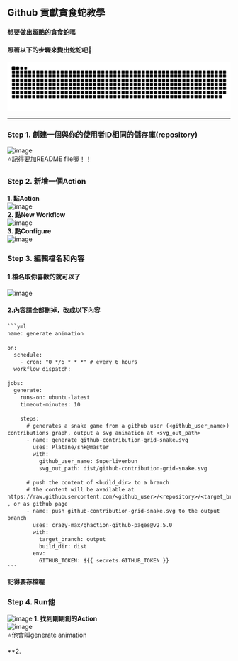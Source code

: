 ## Github 貢獻貪食蛇教學

#### 想要做出超酷的貪食蛇嗎
#### 照著以下的步驟來變出蛇蛇吧🐍
![](https://github.com/Superliverbun/Superliverbun/blob/output/github-contribution-grid-snake.svg)

-----
### Step 1. 創建一個與你的使用者ID相同的儲存庫(repository)
![image](https://github.com/Superliverbun/Github-greedy-snake/assets/113052517/64bd9697-18d7-46a1-a608-a33f64c9f82a)</br>
⭐記得要加README file喔！！

### Step 2. 新增一個Action
**1. 點Action**</br>
![image](https://github.com/Superliverbun/Github-greedy-snake/assets/113052517/26220c5a-6c98-4f40-9f68-5a5b35877824)</br>
**2. 點New Workflow**</br>
![image](https://github.com/Superliverbun/Github-greedy-snake/assets/113052517/84d1e05b-31cd-409f-bb91-22fb58f74930)</br>
**3. 點Configure**</br>
![image](https://github.com/Superliverbun/Github-greedy-snake/assets/113052517/c974c59d-b36d-4a52-b096-0734cef0eb0b)</br>


### Step 3. 編輯檔名和內容

#### 1.檔名取你喜歡的就可以了
![image](https://github.com/Superliverbun/Github-greedy-snake/assets/113052517/bd4d2ce0-9c6d-4a52-8f80-080a4e938251)
#### 2.內容請全部刪掉，改成以下內容
    ```yml
    name: generate animation

    on:
      schedule:
        - cron: "0 */6 * * *" # every 6 hours
      workflow_dispatch:
    
    jobs:
      generate:
        runs-on: ubuntu-latest
        timeout-minutes: 10
    
        steps:
          # generates a snake game from a github user (<github_user_name>) contributions graph, output a svg animation at <svg_out_path>
          - name: generate github-contribution-grid-snake.svg
            uses: Platane/snk@master
            with:
              github_user_name: Superliverbun
              svg_out_path: dist/github-contribution-grid-snake.svg
    
          # push the content of <build_dir> to a branch
          # the content will be available at https://raw.githubusercontent.com/<github_user>/<repository>/<target_branch>/<file> , or as github page
          - name: push github-contribution-grid-snake.svg to the output branch
            uses: crazy-max/ghaction-github-pages@v2.5.0
            with:
              target_branch: output
              build_dir: dist
            env:
              GITHUB_TOKEN: ${{ secrets.GITHUB_TOKEN }}
    ```
**記得要存檔喔**


### Step 4. Run他
![image](https://github.com/Superliverbun/Github-greedy-snake/assets/113052517/8f1455a0-c1f3-4f6a-a416-53599283b2fe)
**1. 找到剛剛創的Action**</br>
![image](https://github.com/Superliverbun/Github-greedy-snake/assets/113052517/2b47826a-629a-499d-92cd-51534e7aab98)</br>
⭐他會叫generate animation</br>

**2. 
